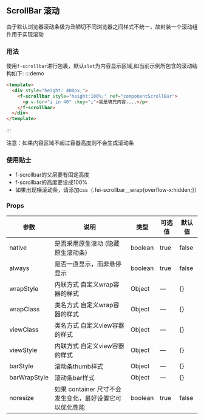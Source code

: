 ## ScrollBar 滚动

由于默认浏览器滚动条极为丑陋切不同浏览器之间样式不统一，故封装一个滚动组件用于实现滚动

### 用法

使用`f-scrollbar`进行包裹，默认`slot`为内容显示区域,如当前示例所包含的滚动结构如下:
:::demo

```html
<template>
  <div style="height: 400px;">
    <f-scrollbar style="height:100%;" ref="componentScrollBar">
      <p v-for="i in 40" :key="i">我是填充内容....</p>
    </f-scrollbar>
  </div>
</template>
```

:::

注意：如果内容区域不超过容器高度则不会生成滚动条

### 使用贴士

- f-scrollbar的父层要有固定高度
- f-scrollbar的高度要设成100%
- 如果出现横滚动条，请添加css（.fei-scrollbar__wrap{overflow-x:hidden;}）

### Props

| 参数      | 说明    | 类型      | 可选值  | 默认值 |
|---------- |-------- |---------|-------------  |---- |
| native    | 是否采用原生滚动 (隐藏原生滚动条)  | boolean | true | false |
| always    | 是否一直显示，而非悬停显示  | boolean | true | false |
| wrapStyle | 内联方式 自定义wrap容器的样式  | Object  | — | {} |
| wrapClass | 类名方式 自定义wrap容器的样式  | Object  | — | {} |
| viewClass | 类名方式 自定义view容器的样式  | Object  | — | {} |
| viewStyle | 内联方式 自定义view容器的样式  | Object  | — | {} |
| barStyle  | 滚动条thumb样式  | Object  | — | {} |
| barWrapStyle | 滚动条bar样式  | Object  | — | {} |
| noresize  | 如果 container 尺寸不会发生变化，最好设置它可以优化性能  | boolean | true | false |


